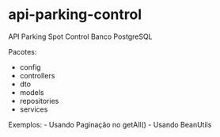 # api-parking-control

API  Parking Spot Control
Banco PostgreSQL


Pacotes:
- config
- controllers
- dto
- models
- repositories
- services

Exemplos:
	- Usando Paginação no getAll()
	- Usando BeanUtils
